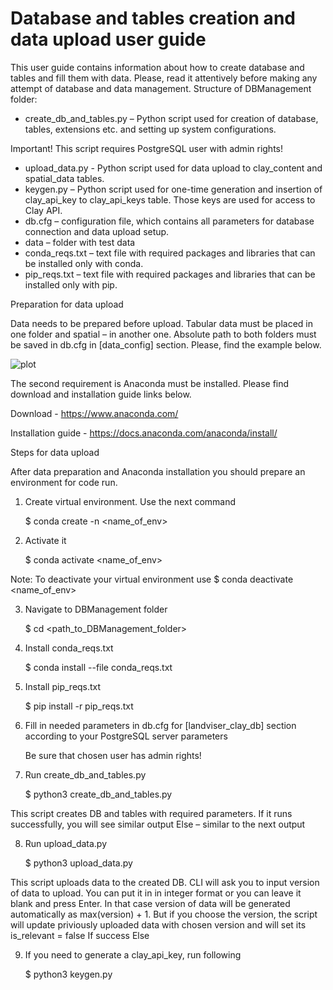 #         Database and tables creation and data upload user guide

This user guide contains information about how to create database and tables and fill them with data.
Please, read it attentively before making any attempt of database and data management.
Structure of DBManagement folder:
- create_db_and_tables.py – Python script used for creation of database, tables, extensions etc. and setting up system configurations.

Important! 
This script requires PostgreSQL user with admin rights!

- upload_data.py - Python script used for data upload to clay_content and spatial_data tables.
- keygen.py – Python script used for one-time generation and insertion of clay_api_key to clay_api_keys table. 
  Those keys are used for access to Clay API.
- db.cfg – configuration file, which contains all parameters for database connection and data upload setup.
- data – folder with test data
- conda_reqs.txt – text file with required packages and libraries that can be
  installed only with conda.
- pip_reqs.txt – text file with required packages and libraries that can be
  installed only with pip.

Preparation for data upload

Data needs to be prepared before upload. Tabular data must be placed in one folder and spatial – in another one. Absolute path to both folders must be saved in db.cfg in [data_config] section. Please, find the example below.
 
 ![plot](./data_config.png)
 
The second requirement is Anaconda must be installed.
Please find download and installation guide links below. 

Download - https://www.anaconda.com/

Installation guide - https://docs.anaconda.com/anaconda/install/


Steps for data upload

After data preparation and Anaconda installation you should prepare an environment for code run.
1. Create virtual environment. Use the next command

    $ conda create -n <name_of_env>

2. Activate it

    $ conda activate <name_of_env>

Note:
To deactivate your virtual environment use $ conda deactivate <name_of_env>

3. Navigate to DBManagement folder

    $ cd <path_to_DBManagement_folder>

4. Install conda_reqs.txt

    $ conda install --file conda_reqs.txt

5. Install pip_reqs.txt

    $ pip install -r pip_reqs.txt

6. Fill in needed parameters in db.cfg for [landviser_clay_db] section according to your PostgreSQL server parameters

    Be sure that chosen user has admin rights!

7. Run create_db_and_tables.py

    $ python3 create_db_and_tables.py

This script creates DB and tables with required parameters. If it runs successfully, you will see similar output
  Else – similar to the next output

8. Run upload_data.py

    $ python3 upload_data.py

This script uploads data to the created DB.
CLI will ask you to input version of data to upload. You can put it in in integer format or you can leave it blank and press Enter. In that case version of data will be generated automatically as max(version) + 1. But if you choose the version, the script will update priviously uploaded data with chosen version and will set its is_relevant = false
If success
Else

9. If you need to generate a clay_api_key, run following

    $ python3 keygen.py
   
